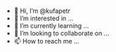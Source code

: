- 👋 Hi, I’m @kufapetr
- 👀 I’m interested in ...
- 🌱 I’m currently learning ...
- 💞️ I’m looking to collaborate on ...
- 📫 How to reach me ...

<!---
kufapetr/kufapetr is a ✨ special ✨ repository because its `README.md` (this file) appears on your GitHub profile.
You can click the Preview link to take a look at your changes.
--->
